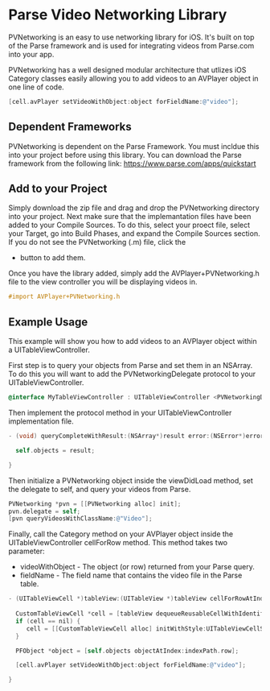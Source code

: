 Parse Video Networking Library
============

PVNetworking is an easy to use networking library for iOS.  It's built on top of the Parse framework and is used for
integrating videos from Parse.com into your app.  

PVNetworking has a well designed modular architecture that utlizes iOS Category classes easily allowing you to add videos
to an AVPlayer object in one line of code.  

```objective-c
[cell.avPlayer setVideoWithObject:object forFieldName:@"video"];
```

## Dependent Frameworks
PVNetworking is dependent on the Parse Framework.  You must incldue this into your project before using this library.
You can download the Parse framework from the following link:  https://www.parse.com/apps/quickstart

## Add to your Project
Simply download the zip file and drag and drop the PVNetworking directory into your project.  Next make sure that the 
implemantation files have been added to your Compile Sources.  To do this, select your proect file, select your Target, 
go into Build Phases, and expand the Compile Sources section.  If you do not see the PVNetworking (.m) file, click the 
+ button to add them.

Once you have the library added, simply add the AVPlayer+PVNetworking.h file to the view controller you will be displaying
videos in.  

```objective-c
#import AVPlayer+PVNetworking.h
```

## Example Usage
This example will show you how to add videos to an AVPlayer object within a UITableViewController.  

First step is to query your objects from Parse and set them in an NSArray.  To do this you will want to add the 
PVNetworkingDelegate protocol to your UITableViewController.

```objective-c
@interface MyTableViewController : UITableViewController <PVNetworkingDelegate>
```

Then implement the protocol method in your UITableViewController implementation file. 

```objective-c
- (void) queryCompleteWithResult:(NSArray*)result error:(NSError*)error {

  self.objects = result;

}
```

Then initialize a PVNetworking object inside the viewDidLoad method, set the delegate to self, and query your videos
from Parse.

```objective-c
PVNetworking *pvn = [[PVNetworking alloc] init];
pvn.delegate = self;
[pvn queryVideosWithClassName:@"Video"];
```

Finally, call the Category method on your AVPlayer object inside the UITableViewController cellForRow method.  This method
takes two parameter:  
  - videoWithObject - The object (or row) returned from your Parse query.
  - fieldName - The field name that contains the video file in the Parse table.

```objective-c
- (UITableViewCell *)tableView:(UITableView *)tableView cellForRowAtIndexPath:(NSIndexPath *)indexPath {
  
  CustomTableViewCell *cell = [tableView dequeueReusableCellWithIdentifier:CellIdentifier]; 
  if (cell == nil) {
     cell = [[CustomTableViewCell alloc] initWithStyle:UITableViewCellStyleDefault reuseIdentifier:CellIdentifier];
  }

  PFObject *object = [self.objects objectAtIndex:indexPath.row];

  [cell.avPlayer setVideoWithObject:object forFieldName:@"video"];

}
```




